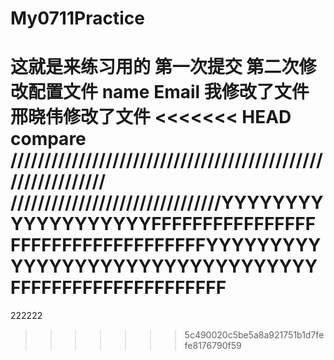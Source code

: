# My0711Practice
这就是来练习用的
第一次提交
第二次修改配置文件 name Email
我修改了文件
邢晓伟修改了文件
<<<<<<< HEAD
compare
////////////////////////////////////////////////////////////
///////////////////////////////YYYYYYYYYYYYYYYYYYYFFFFFFFFFFFFFFFFFFFFFFFFFFFFFFFFFFFYYYYYYYYYYYYYYYYYYYYYYYYYYYYYYYYYFFFFFFFFFFFFFFFFFFFFF
=======
222222
>>>>>>> 5c490020c5be5a8a921751b1d7fefe8176790f59
